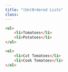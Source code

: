 ```yaml
---
title: "(Un)Ordered Lists"
class:
---
```


```html
<ul>
    <li>Tomatoes</li>
    <li>Potatoes</li>
</ul>
```
```html
<ol>
    <li>Cut Tomatoes</li>
    <li>Cook Tomatoes</li>
</ol>
```
